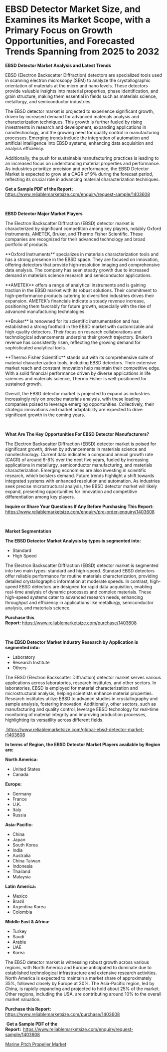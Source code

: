 <p><h1>EBSD Detector Market Size, and Examines its Market Scope, with a Primary Focus on Growth Opportunities, and Forecasted Trends Spanning from 2025 to 2032</h1></p><p><strong>EBSD Detector Market Analysis and Latest Trends</strong></p>
<p><p>EBSD (Electron Backscatter Diffraction) detectors are specialized tools used in scanning electron microscopy (SEM) to analyze the crystallographic orientation of materials at the micro and nano levels. These detectors provide valuable insights into material properties, phase identification, and grain structure, making them essential in fields such as materials science, metallurgy, and semiconductor industries.</p><p>The EBSD detector market is projected to experience significant growth, driven by increased demand for advanced materials analysis and characterization techniques. This growth is further fueled by rising investments in research and development, expanding applications in nanotechnology, and the growing need for quality control in manufacturing processes. Emerging trends include the integration of automation and artificial intelligence into EBSD systems, enhancing data acquisition and analysis efficiency. </p><p>Additionally, the push for sustainable manufacturing practices is leading to an increased focus on understanding material properties and performance. As industries prioritize precision and performance, the EBSD Detector Market is expected to grow at a CAGR of 9% during the forecast period, reflecting its crucial role in advancing material characterization techniques.</p></p>
<p><strong>Get a Sample PDF of the Report:&nbsp;</strong> <a href="https://www.reliablemarketsize.com/enquiry/request-sample/1403608?utm_campaign=1939&utm_medium=2&utm_source=Github&utm_content=ia&utm_term=13012025&utm_id=ebsd-detector">https://www.reliablemarketsize.com/enquiry/request-sample/1403608</a></p>
<p>&nbsp;</p>
<p><strong>EBSD Detector Major Market Players</strong></p>
<p><p>The Electron Backscatter Diffraction (EBSD) detector market is characterized by significant competition among key players, notably Oxford Instruments, AMETEK, Bruker, and Thermo Fisher Scientific. These companies are recognized for their advanced technology and broad portfolio of products.</p><p>**Oxford Instruments** specializes in materials characterization tools and has a strong presence in the EBSD space. They are focused on innovation, offering detectors that provide high-resolution imaging and comprehensive data analysis. The company has seen steady growth due to increased demand in materials science research and semiconductor applications.</p><p>**AMETEK** offers a range of analytical instruments and is gaining traction in the EBSD market with its robust solutions. Their commitment to high-performance products catering to diversified industries drives their expansion. AMETEK’s financials indicate a steady revenue increase, positioning them favorably for future growth, especially with the rise of advanced manufacturing technologies.</p><p>**Bruker** is renowned for its scientific instrumentation and has established a strong foothold in the EBSD market with customizable and high-quality detectors. Their focus on research collaborations and technological advancements underpins their growth trajectory. Bruker’s revenue has consistently risen, reflecting the growing demand for sophisticated analytical tools.</p><p>**Thermo Fisher Scientific** stands out with its comprehensive suite of material characterization tools, including EBSD detectors. Their extensive market reach and constant innovation help maintain their competitive edge. With a solid financial performance driven by diverse applications in life sciences and materials science, Thermo Fisher is well-positioned for sustained growth.</p><p>Overall, the EBSD detector market is projected to expand as industries increasingly rely on precise materials analysis, with these leading companies poised to leverage emerging opportunities. Collectively, their strategic innovations and market adaptability are expected to drive significant growth in the coming years.</p></p>
<p>&nbsp;</p>
<p><strong>What Are The Key Opportunities For EBSD Detector Manufacturers?</strong></p>
<p><p>The Electron Backscatter Diffraction (EBSD) detector market is poised for significant growth, driven by advancements in materials science and nanotechnology. Current data indicates a compound annual growth rate (CAGR) of around 6-8% over the next five years, fueled by increasing applications in metallurgy, semiconductor manufacturing, and materials characterization. Emerging economies are also investing in scientific research, which bolsters demand. Future trends highlight a shift towards integrated systems with enhanced resolution and automation. As industries seek precise microstructural analysis, the EBSD detector market will likely expand, presenting opportunities for innovation and competitive differentiation among key players.</p></p>
<p><strong>Inquire or Share Your Questions If Any Before Purchasing This Report:</strong> <a href="https://www.reliablemarketsize.com/enquiry/pre-order-enquiry/1403608?utm_campaign=1939&utm_medium=2&utm_source=Github&utm_content=ia&utm_term=13012025&utm_id=ebsd-detector">https://www.reliablemarketsize.com/enquiry/pre-order-enquiry/1403608</a></p>
<p>&nbsp;</p>
<p><strong>Market Segmentation</strong></p>
<p><strong>The EBSD Detector Market Analysis by types is segmented into:</strong></p>
<p><ul><li>Standard</li><li>High Speed</li></ul></p>
<p><p>The Electron Backscatter Diffraction (EBSD) detector market is segmented into two main types: standard and high-speed. Standard EBSD detectors offer reliable performance for routine materials characterization, providing detailed crystallographic information at moderate speeds. In contrast, high-speed EBSD detectors are designed for rapid data acquisition, enabling real-time analysis of dynamic processes and complex materials. These high-speed systems cater to advanced research needs, enhancing throughput and efficiency in applications like metallurgy, semiconductor analysis, and materials science.</p></p>
<p><strong>Purchase this Report:&nbsp;</strong><a href="https://www.reliablemarketsize.com/purchase/1403608?utm_campaign=1939&utm_medium=2&utm_source=Github&utm_content=ia&utm_term=13012025&utm_id=ebsd-detector">https://www.reliablemarketsize.com/purchase/1403608</a></p>
<p>&nbsp;</p>
<p><strong>The EBSD Detector Market Industry Research by Application is segmented into:</strong></p>
<p><ul><li>Laboratory</li><li>Research Institute</li><li>Others</li></ul></p>
<p><p>The EBSD (Electron Backscatter Diffraction) detector market serves various applications across laboratories, research institutes, and other sectors. In laboratories, EBSD is employed for material characterization and microstructural analysis, helping scientists enhance material properties. Research institutes utilize EBSD to advance studies in crystallography and sample analysis, fostering innovation. Additionally, other sectors, such as manufacturing and quality control, leverage EBSD technology for real-time monitoring of material integrity and improving production processes, highlighting its versatility across different fields.</p></p>
<p><a href="https://www.reliablemarketsize.com/global-ebsd-detector-market-r1403608?utm_campaign=1939&utm_medium=2&utm_source=Github&utm_content=ia&utm_term=13012025&utm_id=ebsd-detector">&nbsp;https://www.reliablemarketsize.com/global-ebsd-detector-market-r1403608</a></p>
<p><strong>In terms of Region, the EBSD Detector Market Players available by Region are:</strong></p>
<p>
    <p> <strong> North America: </strong>
        <ul>
            <li>United States</li>
            <li>Canada</li>
        </ul>
        </p> 
    <p> <strong> Europe: </strong>
        <ul>
            <li>Germany</li>
            <li>France</li>
            <li>U.K.</li>
            <li>Italy</li>
            <li>Russia</li>
        </ul>
        </p> 
    <p> <strong> Asia-Pacific: </strong>
        <ul>
            <li>China</li>
            <li>Japan</li>
            <li>South Korea</li>
            <li>India</li>
            <li>Australia</li>
            <li>China Taiwan</li>
            <li>Indonesia</li>
            <li>Thailand</li>
            <li>Malaysia</li>
        </ul>
        </p> 
    <p> <strong> Latin America: </strong>
        <ul>
            <li>Mexico</li>
            <li>Brazil</li>
            <li>Argentina Korea</li>
            <li>Colombia</li>
        </ul>
        </p> 
    <p> <strong> Middle East & Africa: </strong>
        <ul>
            <li>Turkey</li>
            <li>Saudi</li>
            <li>Arabia</li>
            <li>UAE</li>
            <li>Korea</li>
        </ul>
    </p>
    </p>
<p><p>The EBSD detector market is witnessing robust growth across various regions, with North America and Europe anticipated to dominate due to established technological infrastructure and extensive research activities. North America is expected to maintain a market share of approximately 35%, followed closely by Europe at 30%. The Asia-Pacific region, led by China, is rapidly expanding and projected to hold about 25% of the market. Other regions, including the USA, are contributing around 10% to the overall market valuation.</p></p>
<p><strong>Purchase this Report: </strong><a href="https://www.reliablemarketsize.com/purchase/1403608?utm_campaign=1939&utm_medium=2&utm_source=Github&utm_content=ia&utm_term=13012025&utm_id=ebsd-detector">https://www.reliablemarketsize.com/purchase/1403608</a></p>
<p>&nbsp;<strong>Get a Sample PDF of the Report:&nbsp;&nbsp;</strong><a href="https://www.reliablemarketsize.com/enquiry/request-sample/1403608?utm_campaign=1939&utm_medium=2&utm_source=Github&utm_content=ia&utm_term=13012025&utm_id=ebsd-detector">https://www.reliablemarketsize.com/enquiry/request-sample/1403608</a></p>
<p><strong></strong></p>
<p><p><a href="https://github.com/PeterParrish5/Market-Research-Report-List-7/blob/main/marine-pitch-propeller-market.md?utm_campaign=1939&utm_medium=2&utm_source=Github&utm_content=ia&utm_term=13012025&utm_id=ebsd-detector">Marine Pitch Propeller Market</a></p></p>